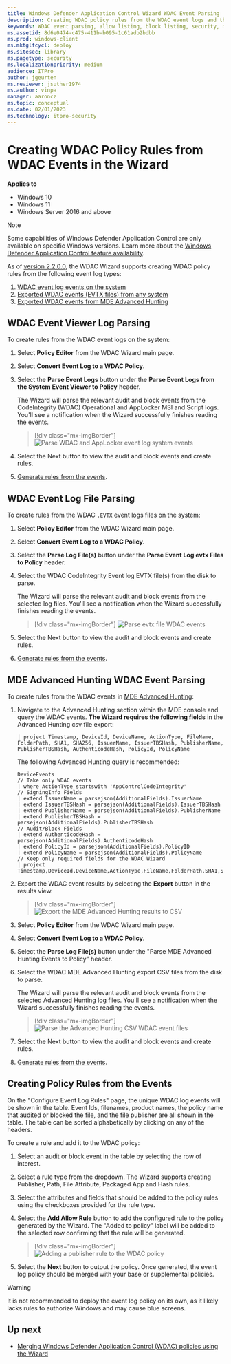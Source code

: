```yaml
---
title: Windows Defender Application Control Wizard WDAC Event Parsing
description: Creating WDAC policy rules from the WDAC event logs and the MDE Advanced Hunting WDAC events.
keywords: WDAC event parsing, allow listing, block listing, security, malware
ms.assetid: 8d6e0474-c475-411b-b095-1c61adb2bdbb
ms.prod: windows-client
ms.mktglfcycl: deploy
ms.sitesec: library
ms.pagetype: security
ms.localizationpriority: medium
audience: ITPro
author: jgeurten
ms.reviewer: jsuther1974
ms.author: vinpa
manager: aaroncz
ms.topic: conceptual
ms.date: 02/01/2023
ms.technology: itpro-security
---
```


# Creating WDAC Policy Rules from WDAC Events in the Wizard

**Applies to**

- Windows 10
- Windows 11
- Windows Server 2016 and above

> [!NOTE]
> Some capabilities of Windows Defender Application Control are only available on specific Windows versions. Learn more about the [Windows Defender Application Control feature availability](feature-availability.md).

As of [version 2.2.0.0](https://webapp-wdac-wizard.azurewebsites.net/archives.html), the WDAC Wizard supports creating WDAC policy rules from the following event log types: 

1. [WDAC event log events on the system](#wdac-event-viewer-log-parsing)
2. [Exported WDAC events (EVTX files) from any system](#wdac-event-log-file-parsing)
3. [Exported WDAC events from MDE Advanced Hunting](#mde-advanced-hunting-wdac-event-parsing)


## WDAC Event Viewer Log Parsing

To create rules from the WDAC event logs on the system:

1. Select **Policy Editor** from the WDAC Wizard main page.
2. Select **Convert Event Log to a WDAC Policy**.
3. Select the **Parse Event Logs** button under the **Parse Event Logs from the System Event Viewer to Policy** header.

   The Wizard will parse the relevant audit and block events from the CodeIntegrity (WDAC) Operational and AppLocker MSI and Script logs. You'll see a notification when the Wizard successfully finishes reading the events. 

   > [!div class="mx-imgBorder"]
   > ![Parse WDAC and AppLocker event log system events](images/wdac-wizard-event-log-system.png)

4. Select the Next button to view the audit and block events and create rules.
5. [Generate rules from the events](#creating-policy-rules-from-the-events).

## WDAC Event Log File Parsing

To create rules from the WDAC `.EVTX` event logs files on the system:

1. Select **Policy Editor** from the WDAC Wizard main page.
2. Select **Convert Event Log to a WDAC Policy**.
3. Select the **Parse Log File(s)** button under the **Parse Event Log evtx Files to Policy** header.
4. Select the WDAC CodeIntegrity Event log EVTX file(s) from the disk to parse.

   The Wizard will parse the relevant audit and block events from the selected log files. You'll see a notification when the Wizard successfully finishes reading the events. 

   > [!div class="mx-imgBorder"]
   > ![Parse evtx file WDAC events](images/wdac-wizard-event-log-files.png)

5. Select the Next button to view the audit and block events and create rules.
6. [Generate rules from the events](#creating-policy-rules-from-the-events).

## MDE Advanced Hunting WDAC Event Parsing

To create rules from the WDAC events in [MDE Advanced Hunting](querying-application-control-events-centrally-using-advanced-hunting.md):

1. Navigate to the Advanced Hunting section within the MDE console and query the WDAC events. **The Wizard requires the following fields** in the Advanced Hunting csv file export: 

   ```KQL
   | project Timestamp, DeviceId, DeviceName, ActionType, FileName, FolderPath, SHA1, SHA256, IssuerName, IssuerTBSHash, PublisherName, PublisherTBSHash, AuthenticodeHash, PolicyId, PolicyName
   ```

   The following Advanced Hunting query is recommended:

   ```KQL
   DeviceEvents 
   // Take only WDAC events
   | where ActionType startswith 'AppControlCodeIntegrity' 
   // SigningInfo Fields
   | extend IssuerName = parsejson(AdditionalFields).IssuerName
   | extend IssuerTBSHash = parsejson(AdditionalFields).IssuerTBSHash
   | extend PublisherName = parsejson(AdditionalFields).PublisherName
   | extend PublisherTBSHash = parsejson(AdditionalFields).PublisherTBSHash
   // Audit/Block Fields
   | extend AuthenticodeHash = parsejson(AdditionalFields).AuthenticodeHash
   | extend PolicyId = parsejson(AdditionalFields).PolicyID
   | extend PolicyName = parsejson(AdditionalFields).PolicyName
   // Keep only required fields for the WDAC Wizard
   | project Timestamp,DeviceId,DeviceName,ActionType,FileName,FolderPath,SHA1,SHA256,IssuerName,IssuerTBSHash,PublisherName,PublisherTBSHash,AuthenticodeHash,PolicyId,PolicyName
   ```

2. Export the WDAC event results by selecting the **Export** button in the results view.

   > [!div class="mx-imgBorder"]
   > ![Export the MDE Advanced Hunting results to CSV](images/wdac-wizard-event-log-mde-ah-export.png)

3. Select **Policy Editor** from the WDAC Wizard main page.
4. Select **Convert Event Log to a WDAC Policy**.
5. Select the **Parse Log File(s)** button under the "Parse MDE Advanced Hunting Events to Policy" header.
6. Select the WDAC MDE Advanced Hunting export CSV files from the disk to parse.

   The Wizard will parse the relevant audit and block events from the selected Advanced Hunting log files. You'll see a notification when the Wizard successfully finishes reading the events. 

   > [!div class="mx-imgBorder"]
   > ![Parse the Advanced Hunting CSV WDAC event files](images/wdac-wizard-event-log-mde-ah-parsing.png)

7. Select the Next button to view the audit and block events and create rules.
8. [Generate rules from the events](#creating-policy-rules-from-the-events).

## Creating Policy Rules from the Events

On the "Configure Event Log Rules" page, the unique WDAC log events will be shown in the table. Event Ids, filenames, product names, the policy name that audited or blocked the file, and the file publisher are all shown in the table. The table can be sorted alphabetically by clicking on any of the headers. 

To create a rule and add it to the WDAC policy: 

1. Select an audit or block event in the table by selecting the row of interest.
2. Select a rule type from the dropdown. The Wizard supports creating Publisher, Path, File Attribute, Packaged App and Hash rules.
3. Select the attributes and fields that should be added to the policy rules using the checkboxes provided for the rule type.
4. Select the **Add Allow Rule** button to add the configured rule to the policy generated by the Wizard. The "Added to policy" label will be added to the selected row confirming that the rule will be generated.

   > [!div class="mx-imgBorder"]
   > ![Adding a publisher rule to the WDAC policy](images/wdac-wizard-event-rule-creation.png)

5. Select the **Next** button to output the policy. Once generated, the event log policy should be merged with your base or supplemental policies. 

> [!WARNING]
> It is not recommended to deploy the event log policy on its own, as it likely lacks rules to authorize Windows and may cause blue screens.


## Up next

- [Merging Windows Defender Application Control (WDAC) policies using the Wizard](wdac-wizard-merging-policies.md)
